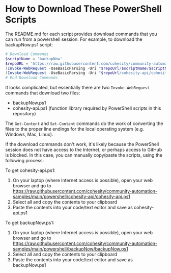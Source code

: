 # How to Download These PowerShell Scripts

The README.md for each script provides download commands that you can run from a powershell session. For example, to download the backupNow.ps1 script:

```powershell
# Download Commands
$scriptName = 'backupNow'
$repoURL = 'https://raw.githubusercontent.com/cohesity/community-automation-samples/main/powershell'
(Invoke-WebRequest -UseBasicParsing -Uri "$repoUrl/$scriptName/$scriptName.ps1").content | Out-File "$scriptName.ps1"; (Get-Content "$scriptName.ps1") | Set-Content "$scriptName.ps1"
(Invoke-WebRequest -UseBasicParsing -Uri "$repoUrl/cohesity-api/cohesity-api.ps1").content | Out-File cohesity-api.ps1; (Get-Content cohesity-api.ps1) | Set-Content cohesity-api.ps1
# End Download Commands
```

It looks complicated, but essentially there are two `Invoke-WebRequest` commands that download two files:

* backupNow.ps1
* cohesity-api.ps1 (function library required by PowerShell scripts in this repository)

The `Get-Content` and `Set-Content` commands do the work of converting the files to the proper line endings for the local operating system (e.g. Windows, Mac, Linux).

If the download commands don't work, it's likely because the PowerShell session does not have access to the Internet, or perhaps access to GitHub is blocked. In this case, you can manually copy/paste the scripts, using the following process:

To get cohesity-api.ps1:

1. On your laptop (where Internet access is possible), open your web browser and go to <https://raw.githubusercontent.com/cohesity/community-automation-samples/main/powershell/cohesity-api/cohesity-api.ps1>
2. Select all and copy the contents to your clipboard
3. Paste the contents into your code/text editor and save as cohesity-api.ps1

To get backupNow.ps1:

1. On your laptop (where Internet access is possible), open your web browser and go to <https://raw.githubusercontent.com/cohesity/community-automation-samples/main/powershell/backupNow/backupNow.ps1>
2. Select all and copy the contents to your clipboard
3. Paste the contents into your code/text editor and save as backupNow.ps1
